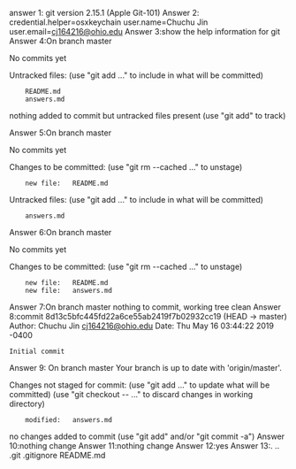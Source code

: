 answer 1: git version 2.15.1 (Apple Git-101)
Answer 2: credential.helper=osxkeychain
user.name=Chuchu Jin
user.email=cj164216@ohio.edu
Answer 3:show the help information for git
Answer 4:On branch master

No commits yet

Untracked files:
  (use "git add <file>..." to include in what will be committed)

        README.md
        answers.md

nothing added to commit but untracked files present (use "git add" to track)

Answer 5:On branch master

No commits yet

Changes to be committed:
  (use "git rm --cached <file>..." to unstage)

        new file:   README.md

Untracked files:
  (use "git add <file>..." to include in what will be committed)

        answers.md
        
Answer 6:On branch master

No commits yet

Changes to be committed:
  (use "git rm --cached <file>..." to unstage)

        new file:   README.md
        new file:   answers.md

Answer 7:On branch master
nothing to commit, working tree clean
Answer 8:commit 8d13c5bfc445fd22a6ce55ab2419f7b02932cc19 (HEAD -> master)
Author: Chuchu Jin <cj164216@ohio.edu>
Date:   Thu May 16 03:44:22 2019 -0400

    Initial commit
Answer 9: On branch master
Your branch is up to date with 'origin/master'.

Changes not staged for commit:
  (use "git add <file>..." to update what will be committed)
  (use "git checkout -- <file>..." to discard changes in working directory)

        modified:   answers.md

no changes added to commit (use "git add" and/or "git commit -a")
Answer 10:nothing change
Answer 11:nothing change
Answer 12:yes
Answer 13:.               ..              .git            .gitignore      README.md